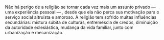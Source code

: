 ﻿Não há perigo de a religião se tornar cada vez mais um assunto privado — uma experiência pessoal — , desde que ela não perca sua motivação para o serviço social altruísta e amoroso. A religião tem sofrido muitas influências secundárias: mistura súbita de culturas, entremescla de credos, diminuição da autoridade eclesiástica, mudança da vida familiar, junto com urbanização e mecanização.